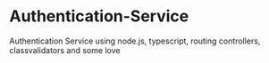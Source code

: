 # Authentication-Service
Authentication Service using node.js, typescript, routing controllers, classvalidators and some love
